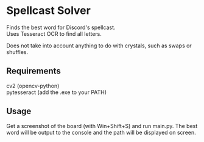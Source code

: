 # Spellcast Solver
Finds the best word for Discord's spellcast.  
Uses Tesseract OCR to find all letters.  

Does not take into account anything to do with crystals, such as swaps or shuffles.

## Requirements
cv2 (opencv-python)  
pytesseract (add the .exe to your PATH)

## Usage

Get a screenshot of the board (with Win+Shift+S) and run main.py. The best word will be output to the console and the path will be displayed on screen.